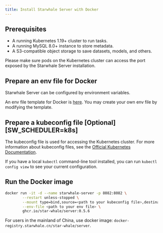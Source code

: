 ```yaml
---
title: Install Starwhale Server with Docker
---
```


## Prerequisites

* A running Kubernetes 1.19+ cluster to run tasks.
* A running MySQL 8.0+ instance to store metadata.
* A S3-compatible object storage to save datasets, models, and others.

Please make sure pods on the Kubernetes cluster can access the port exposed by the Starwhale Server installation.

## Prepare an env file for Docker

Starwhale Server can be configured by environment variables.

An env file template for Docker is [here](../config/starwhale_env). You may create your own env file by modifying the template.

## Prepare a kubeconfig file [Optional][SW_SCHEDULER=k8s]

The kubeconfig file is used for accessing the Kubernetes cluster. For more information about kubeconfig files, see the [Official Kubernetes Documentation](https://kubernetes.io/docs/concepts/configuration/organize-cluster-access-kubeconfig/).

If you have a local `kubectl` command-line tool installed, you can run `kubectl config view` to see your current configuration.

## Run the Docker image

```bash
docker run -it -d --name starwhale-server -p 8082:8082 \
        --restart unless-stopped \
        --mount type=bind,source=<path to your kubeconfig file>,destination=/root/.kube/config,readonly \
        --env-file <path to your env file> \
        ghcr.io/star-whale/server:0.5.6
```

For users in the mainland of China, use docker image: `docker-registry.starwhale.cn/star-whale/server`.
